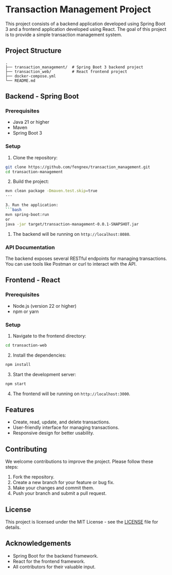 # Transaction Management Project

This project consists of a backend application developed using Spring Boot 3 and a frontend application developed using React. The goal of this project is to provide a simple transaction management system.

## Project Structure

```plainText
.
├── transaction_management/  # Spring Boot 3 backend project
├── transaction_web/         # React frontend project
├── docker-compose.yml
└── README.md
```

## Backend - Spring Boot

### Prerequisites

- Java 21 or higher
- Maven
- Spring Boot 3
  
### Setup

1. Clone the repository:

```bash
git clone https://github.com/fengnex/transaction_management.git
cd transaction-management
```

2. Build the project:

```bash
mvn clean package -Dmaven.test.skip=true
···

3. Run the application:
```bash
mvn spring-boot:run
or
java -jar target/transaction-management-0.0.1-SNAPSHOT.jar
```  

1. The backend will be running on `http://localhost:8080`.

### API Documentation

The backend exposes several RESTful endpoints for managing transactions. You can use tools like Postman or curl to interact with the API.

## Frontend - React

### Prerequisites

- Node.js (version 22 or higher)
- npm or yarn
  
### Setup

1. Navigate to the frontend directory:

```bash
cd transaction-web
```

2. Install the dependencies:

```bash
npm install
```

3. Start the development server:

```bash
npm start
```

4. The frontend will be running on `http://localhost:3000`.


## Features

- Create, read, update, and delete transactions.
- User-friendly interface for managing transactions.
- Responsive design for better usability.

## Contributing

We welcome contributions to improve the project. Please follow these steps:
1. Fork the repository.
2. Create a new branch for your feature or bug fix.
3. Make your changes and commit them.
4. Push your branch and submit a pull request.

## License

This project is licensed under the MIT License - see the [LICENSE](LICENSE) file for details.

## Acknowledgements

- Spring Boot for the backend framework.
- React for the frontend framework.
- All contributors for their valuable input.